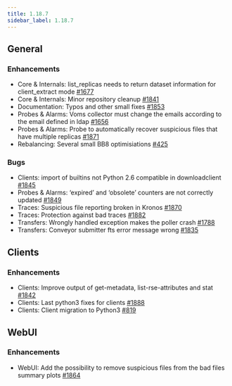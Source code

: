 ```yaml
---
title: 1.18.7
sidebar_label: 1.18.7
---
```


## General

### Enhancements

- Core & Internals: list_replicas needs to return dataset information for client_extract mode [#1677](https://github.com/rucio/rucio/issues/1677)
- Core & Internals: Minor repository cleanup [#1841](https://github.com/rucio/rucio/issues/1841)
- Documentation: Typos and other small fixes [#1853](https://github.com/rucio/rucio/issues/1853)
- Probes & Alarms: Voms collector must change the emails according to the email defined in ldap  [#1656](https://github.com/rucio/rucio/issues/1656)
- Probes & Alarms: Probe to automatically recover suspicious files that have multiple replicas [#1871](https://github.com/rucio/rucio/issues/1871)
- Rebalancing: Several small BB8 optimisiations [#425](https://github.com/rucio/rucio/issues/425)

### Bugs

- Clients: import of builtins not Python 2.6 compatible in downloadclient [#1845](https://github.com/rucio/rucio/issues/1845)
- Probes & Alarms: ‘expired’ and ‘obsolete’ counters are not correctly updated [#1849](https://github.com/rucio/rucio/issues/1849)
- Traces: Suspicious file reporting broken in Kronos [#1870](https://github.com/rucio/rucio/issues/1870)
- Traces: Protection against bad traces [#1882](https://github.com/rucio/rucio/issues/1882)
- Transfers: Wrongly handled exception makes the poller crash [#1788](https://github.com/rucio/rucio/issues/1788)
- Transfers: Conveyor submitter fts error message wrong [#1835](https://github.com/rucio/rucio/issues/1835)

## Clients

### Enhancements

- Clients: Improve output of get-metadata, list-rse-attributes and stat  [#1842](https://github.com/rucio/rucio/issues/1842)
- Clients: Last python3 fixes for clients [#1888](https://github.com/rucio/rucio/issues/1888)
- Clients: Client migration to Python3 [#819](https://github.com/rucio/rucio/issues/819)

## WebUI

### Enhancements

- WebUI: Add the possibility to remove suspicious files from the bad files summary plots [#1864](https://github.com/rucio/rucio/issues/1864)

